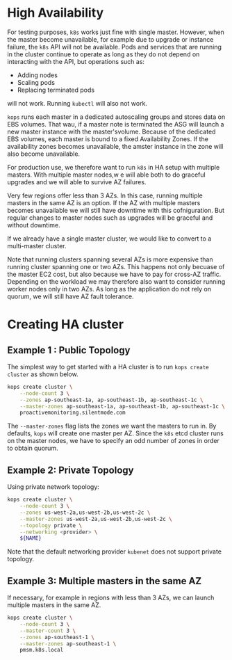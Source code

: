 # High Availability

For testing purposes, `k8s` works just fine with single master. However, when
the master become unavailable, for example due to upgrade or instance failure,
the `k8s` API will not be available. Pods and services that are running in the
cluster continue to operate as long as they do not depend on interacting with
the API, but operations such as:

- Adding nodes
- Scaling pods
- Replacing terminated pods

will not work. Running `kubectl` will also not work.

`kops` runs each master in a dedicated autoscaling groups and stores data on EBS
volumes. That wau, if a master note is terminated the ASG will launch a new
master instance with the master'svolume. Because of the dedicated EBS volumes,
each master is bound to a fixed Availability Zones. If the availability zones
becomes unavailable, the amster instance in the zone will also become
unavailable.

For production use, we therefore want to run `k8s` in HA setup with multiple
masters. With multiple master nodes,w e will able both to do graceful upgrades
and we will able to survive AZ failures.

Very few regions offer less than 3 AZs. In this case, running multiple masters
in the same AZ is an option. If the AZ with multiple masters becomes unavailable
we will still have downtime with this cofniguration. But regular changes to
master nodes such as upgrades will be graceful and without downtime.

If we already have a single master cluster, we would like to convert to a
multi-master cluster.

Note that running clusters spanning several AZs is more expensive than running
cluster spanning one or two AZs. This happens not only becuase of the master EC2
cost, but also because we have to pay for cross-AZ traffic. Depending on the
workload we may therefore also want to consider running worker nodes only in two
AZs. As long as the application do not rely on quorum, we will still have AZ
fault tolerance.

# Creating HA cluster

## Example 1 : Public Topology

The simplest way to get started with a HA cluster is to run `kops create cluster` as shown below.

```bash
kops create cluster \
    --node-count 3 \
    --zones ap-southeast-1a, ap-southeast-1b, ap-southeast-1c \
    --master-zones ap-southeast-1a, ap-southeast-1b, ap-southeast-1c \
    proactivemonitoring.silentmode.com
```

The `--master-zones` flag lists the zones we want the masters to run in. By
defaults, `kops` will create one master per AZ. Since the `k8s` etcd cluster
runs on the master nodes, we have to specify an odd number of zones in order to
obtain quorum.

## Example 2: Private Topology

Using private network topology:

```bash
kops create cluster \
    --node-count 3 \
    --zones us-west-2a,us-west-2b,us-west-2c \
    --master-zones us-west-2a,us-west-2b,us-west-2c \
    --topology private \
    --networking <provider> \
    ${NAME}
```

Note that the default networking provider `kubenet` does not support private
topology.

## Example 3: Multiple masters in the same AZ

If necessary, for example in regions with less than 3 AZs, we can launch
multiple masters in the same AZ.

```bash
kops create cluster \
    --node-count 3 \
    --master-count 3 \
    --zones ap-southeast-1 \
    --master-zones ap-southeast-1 \
    pmsm.k8s.local
```
